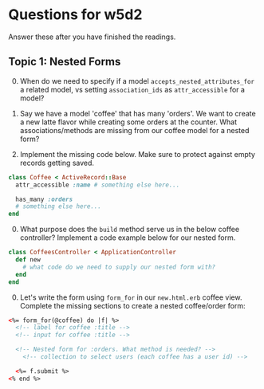 # Questions for w5d2

Answer these after you have finished the readings.

## Topic 1: Nested Forms

0. When do we need to specify if a model `accepts_nested_attributes_for` a related model, vs setting `association_ids` as `attr_accessible` for a model?

0. Say we have a model 'coffee' that has many 'orders'. We want to create a new latte flavor while creating some orders at the counter. What associations/methods are missing from our coffee model for a nested form?

0. Implement the missing code below. Make sure to protect against empty records getting saved.

  ```ruby
  class Coffee < ActiveRecord::Base
    attr_accessible :name # something else here...

    has_many :orders
    # something else here...
  end
  ```

0. What purpose does the `build` method serve us in the below coffee controller? Implement a code example below for our nested form.

  ```ruby
  class CoffeesController < ApplicationController
    def new
      # what code do we need to supply our nested form with?
    end
  end
  ```

0. Let's write the form using `form_for` in our `new.html.erb` coffee view. Complete the missing sections to create a nested coffee/order form:

  ```html
  <%= form_for(@coffee) do |f| %>
    <!-- label for coffee :title -->
    <!-- input for coffee :title -->

    <!-- Nested form for :orders. What method is needed? -->
      <!-- collection to select users (each coffee has a user id) -->

    <%= f.submit %>
  <% end %>
  ```